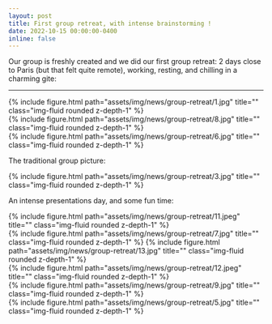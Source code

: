 ```yaml
---
layout: post
title: First group retreat, with intense brainstorming !
date: 2022-10-15 00:00:00-0400
inline: false
---
```


Our group is freshly created and we did our first group retreat: 2 days close to Paris (but that felt quite remote), working, resting, and chilling in a charming gite:

***  
  
<div class="row">
    <div class="col-sm mt-3 mt-md-0">
        {% include figure.html path="assets/img/news/group-retreat/1.jpg" title="" class="img-fluid rounded z-depth-1" %}
    </div>
    <div class="col-sm mt-3 mt-md-0">
        {% include figure.html path="assets/img/news/group-retreat/8.jpg" title="" class="img-fluid rounded z-depth-1" %}
    </div>
    <div class="col-sm mt-3 mt-md-0">
        {% include figure.html path="assets/img/news/group-retreat/6.jpg" title="" class="img-fluid rounded z-depth-1" %}
    </div>
</div>

The traditional group picture:
<div class="row">
    <div class="col-sm mt-3 mt-md-0">
        {% include figure.html path="assets/img/news/group-retreat/3.jpg" title="" class="img-fluid rounded z-depth-1" %}
    </div>
</div>

An intense presentations day, and some fun time:

<div class="row justify-content-sm-center">
    <div class="col-sm-8 mt-3 mt-md-0">
        {% include figure.html path="assets/img/news/group-retreat/11.jpeg" title="" class="img-fluid rounded z-depth-1" %}
    </div>
    <div class="col-sm-4 mt-3 mt-md-0">
        {% include figure.html path="assets/img/news/group-retreat/7.jpg" title="" class="img-fluid rounded z-depth-1" %}
        {% include figure.html path="assets/img/news/group-retreat/13.jpg" title="" class="img-fluid rounded z-depth-1" %}
    </div>
</div>

<div class="row justify-content-sm-center">
    <div class="col-sm-4 mt-3 mt-md-0">
        {% include figure.html path="assets/img/news/group-retreat/12.jpeg" title="" class="img-fluid rounded z-depth-1" %}
    </div>
    <div class="col-sm-4 mt-3 mt-md-0">
        {% include figure.html path="assets/img/news/group-retreat/9.jpg" title="" class="img-fluid rounded z-depth-1" %}
    </div>
    <div class="col-sm-4 mt-3 mt-md-0">
        {% include figure.html path="assets/img/news/group-retreat/5.jpg" title="" class="img-fluid rounded z-depth-1" %}
    </div>
</div>



